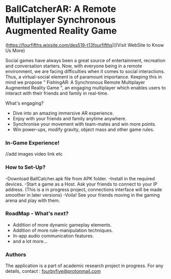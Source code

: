 # BallCatcherAR: A Remote Multiplayer Synchronous Augmented Reality Game 

(https://fourfifths.wixsite.com/des519-t13fourfifths)](Visit WebSite to Know Us More) 

Social games have always been a great source of entertainment, recreation and conversation starters. Now, with everyone being in a remote environment, we are facing difficulties when it comes to social interactions. Thus, a virtual-social element is of paramount importance. Keeping this in mind we propose " FishingAR: A Synchronous Remote Multiplayer Augmented Reality Game ", an engaging multiplayer which enables users to interact with their friends and family in real-time.

What's engaging?
  - Dive into an amazing immersive AR experience.
  - Enjoy with your friends and family anytime anywhere.
  - Synchronise your movement with team-mates and win more points.
  - Win power-ups, modify gravity, object mass and other game rules.

### In-Game Experience!

  //add images video link etc

### How to Set-Up?

-Download BallCatcher.apk file from APK folder.
-Install in the required devices.
-Start a game as a Host. Ask your friends to connect to your IP address. (This is a in progress project, connections interface will be made smoother in later versions)
-Voila! See your friends moving in the gaming arena and play with them.

### RoadMap - What's next?

- Addition of more dynamic gameplay elements.
- Addition of more rule-manipulation techniques.
- In-app audio communication features.
- and a lot more...

### Authors 
The application is a part of academic research project in progress.
For any details, contact : fourbyfive@protonmail.com
